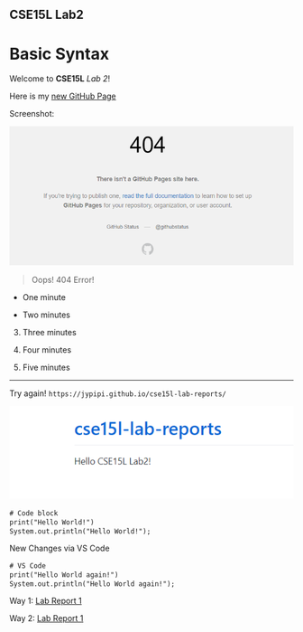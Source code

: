 ## CSE15L Lab2
# Basic Syntax

Welcome to **CSE15L** *Lab 2*!

Here is my [new GitHub Page](https://jypipi.github.io/cse15l-lab-reports/)

Screenshot:

![Image](Images/Index/2.png)

> Oops! 404 Error!

* One minute

- Two minutes

3. Three minutes

4) Four minutes

5. Five minutes

---
Try again!
`https://jypipi.github.io/cse15l-lab-reports/`

![Image](Images/Index/3.png)

```
# Code block
print("Hello World!")
System.out.println("Hello World!");
```

New Changes via VS Code
```
# VS Code
print("Hello World again!")
System.out.println("Hello World again!");
```
Way 1:
[Lab Report 1](lab-report-1-week-2.html)

Way 2:
[Lab Report 1](https://jypipi.github.io/cse15l-lab-reports/lab-report-1-week-2.html)
